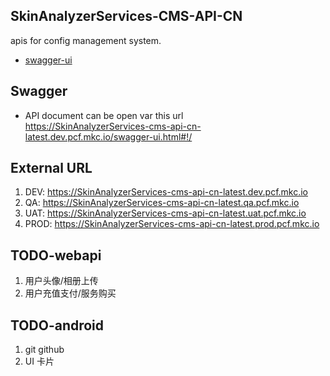 ## SkinAnalyzerServices-CMS-API-CN
apis for config management system.
* [swagger-ui](http://localhost:8080/swagger-ui.html)

## Swagger
* API document can be open var this url  
https://SkinAnalyzerServices-cms-api-cn-latest.dev.pcf.mkc.io/swagger-ui.html#!/  

## External URL
1. DEV:    https://SkinAnalyzerServices-cms-api-cn-latest.dev.pcf.mkc.io  
2. QA:     https://SkinAnalyzerServices-cms-api-cn-latest.qa.pcf.mkc.io  
3. UAT:    https://SkinAnalyzerServices-cms-api-cn-latest.uat.pcf.mkc.io  
4. PROD:   https://SkinAnalyzerServices-cms-api-cn-latest.prod.pcf.mkc.io  

## TODO-webapi
1. 用户头像/相册上传
2. 用户充值支付/服务购买

## TODO-android
1. git github 
2. UI 卡片

